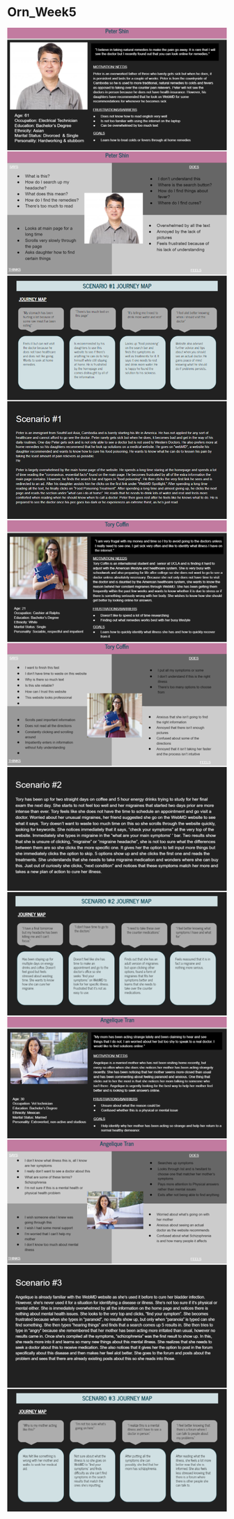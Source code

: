 # Orn_Week5
![](1.png)
![](2.png)
![](3.png)
![](hihi.png)
![](5.png)
![](6.png)
![](7.png)
![](8.png)
![](9.png)
![](10.png)
![](11.png)
![](12.png)

